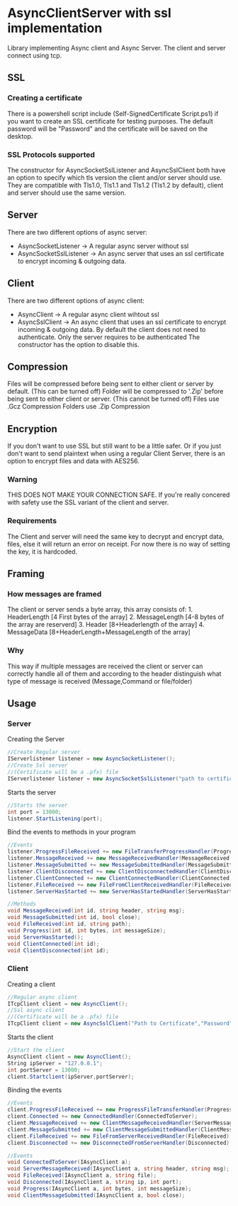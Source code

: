 # AsyncClientServer with ssl implementation
Library implementing Async client and Async Server.
The client and server connect using tcp.

## SSL
### Creating a certificate
There is a powershell script include (Self-SignedCertificate Script.ps1) if you want to create an SSL certificate for testing purposes.
The default password will be "Password" and the certificate will be saved on the desktop.
### SSL Protocols supported
The constructor for AsyncSocketSslListener and AsyncSslClient both have an option to specify which tls version the client and/or server should use. They are compatible with Tls1.0, Tls1.1 and Tls1.2 (Tls1.2 by default), client and server should use the same version.

## Server
There are two different options of async server:
 - AsyncSocketListener    -> A regular async server without ssl
 - AsyncSocketSslListener -> An async server that uses an ssl certificate to encrypt incoming & outgoing data.
 
## Client
There are two different options of async client:
 - AsyncClient            -> A regular async client wihtout ssl
 - AsyncSslClient         -> An async client that uses an ssl certificate to encrypt incoming & outgoing data.
                             By default the client does not need to authenticate. Only the server requires to be authenticated
                             The constructor has the option to disable this.
                             
## Compression
Files will be compressed before being sent to either client or server by default. (This can be turned off)
Folder will be compressed to '.Zip' before being sent to either client or server. (This cannot be turned off)
Files   use .Gcz Compression
Folders use .Zip Compression

## Encryption
If you don't want to use SSL but still want to be a little safer. Or if you just don't want to send plaintext when using a regular Client Server, there is an option to encrypt files and data with AES256.
### Warning
THIS DOES NOT MAKE YOUR CONNECTION SAFE.
If you're really concered with safety use the SSL variant of the client and server.
### Requirements
The Client and server will need the same key to decrypt and encrypt data, files, else it will return an error on receipt.
For now there is no way of setting the key, it is hardcoded.


## Framing
### How messages are framed
The client or server sends a byte array, this array consists of:
    1. HeaderLength    [4 First bytes of the array]
    2. MessageLength   [4-8 bytes of the array are reserverd]
    3. Header          [8+Headerlength of the array]
    4. MessageData     [8+HeaderLength+MessageLength of the array]
### Why
This way if multiple messages are received the client or server can correctly handle all of them and according to the header distinguish what type of message is received (Message,Command or file/folder) 

## Usage
### Server

Creating the Server
```C#
//Create Regular server
IServerlistener listener = new AsyncSocketListener();
//Create Ssl server
//(Certificate will be a .pfx) file
IServerlistener listener = new AsyncSocketSslListener("path to certificate","password");
```

Starts the server
```C#
//Starts the server
int port = 13000;
listener.StartListening(port);
```

Bind the events to methods in your program
```C#
//Events
listener.ProgressFileReceived += new FileTransferProgressHandler(Progress);
listener.MessageReceived += new MessageReceivedHandler(MessageReceived);
listener.MessageSubmitted += new MessageSubmittedHandler(MessageSubmitted);
listener.ClientDisconnected += new ClientDisconnectedHandler(ClientDisconnected);
listener.ClientConnected += new ClientConnectedHandler(ClientConnected);
listener.FileReceived += new FileFromClientReceivedHandler(FileReceived);
listener.ServerHasStarted += new ServerHasStartedHandler(ServerHasStarted);
```
```C#
//Methods
void MessageReceived(int id, string header, string msg);
void MessageSubmitted(int id, bool close);
void FileReceived(int id, string path);
void Progress(int id, int bytes, int messageSize);
void ServerHasStarted();
void ClientConnected(int id);
void ClientDisconnected(int id);
```

### Client

Creating a client
```C#
//Regular async client
ITcpClient client = new AsyncClient();
//Ssl async client
//(Certificate will be a .pfx) file
ITcpClient client = new AsyncSslClient("Path to Certificate","Password");
```

Starts the client
```C#
//Start the client
AsyncClient client = new AsyncClient();
String ipServer = "127.0.0.1";
int portServer = 13000;
client.Startclient(ipServer,portServer);
```

Binding the events
```C#
//Events
client.ProgressFileReceived += new ProgressFileTransferHandler(Progress);
client.Connected += new ConnectedHandler(ConnectedToServer);
client.MessageReceived += new ClientMessageReceivedHandler(ServerMessageReceived);
client.MessageSubmitted += new ClientMessageSubmittedHandler(ClientMessageSubmitted);
client.FileReceived += new FileFromServerReceivedHandler(FileReceived);
client.Disconnected += new DisconnectedFromServerHandler(Disconnected);
```

```C#
//Events
void ConnectedToServer(IAsyncClient a);
void ServerMessageReceived(IAsyncClient a, string header, string msg);
void FileReceived(IAsyncClient a, string file);
void Disconnected(IAsyncClient a, string ip, int port);
void Progress(IAsyncClient a, int bytes, int messageSize);
void ClientMessageSubmitted(IAsyncClient a, bool close);
```
